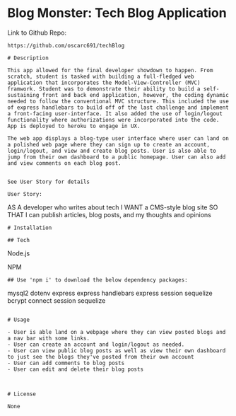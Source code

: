# Blog Monster: Tech Blog Application
Link to Github Repo: 
```
https://github.com/oscarc691/techBlog

# Description

This app allowed for the final developer showdown to happen. From scratch, student is tasked with building a full-fledged web application that incorporates the Model-View-Controller (MVC) framwork. Student was to demonstrate their ability to build a self-sustaining front and back end application, however, the coding dynamic needed to follow the conventional MVC structure. This included the use of express handlebars to build off of the last challenge and implement a front-facing user-interface. It also added the use of login/logout functionality where authorizations were incorporated into the code. App is deployed to heroku to engage in UX.

The web app displays a blog-type user interface where user can land on a polished web page where they can sign up to create an account, login/logout, and view and create blog posts. User is also able to jump from their own dashboard to a public homepage. User can also add and view comments on each blog post.


See User Story for details

User Story:

```
AS A developer who writes about tech
I WANT a CMS-style blog site
SO THAT I can publish articles, blog posts, and my thoughts and opinions
```
# Installation

## Tech

```
Node.js

NPM
```
## Use 'npm i' to download the below dependency packages:
```
mysql2
dotenv
express
express handlebars
express session
sequelize
bcrypt
connect session sequelize

```

# Usage

- User is able land on a webpage where they can view posted blogs and a nav bar with some links.
- User can create an account and login/logout as needed.
- User can view public blog posts as well as view their own dashboard to just see the blogs they've posted from their own account
- User can add comments to blog posts
- User can edit and delete their blog posts



# License

None